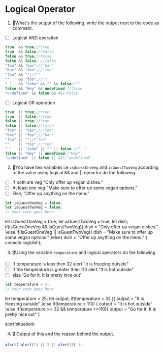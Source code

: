 # Logical Operator

1. 🥇What's the output of the following, write the output next to the code as comment.

* [ ] Logical AND operation

```js
true  && true;//true
true  && false;//false
false && true;//false
false && false; //false
"foo" && "bar";//"bar"
"bar" && "foo";//"foo"
"foo" && "";//""
""    && "foo";//""
" "   && "John" && "" && false//""
false && "Hey" && undefined //false
"undefined" && false && 42//false
```

* [ ] Logical OR operation
```js
true  || true;//true
true  || false;//true
false || true;//true
false || false;//false
"foo" || "bar";//"foo"
"bar" || "foo";//"bar"
"foo" || "";//"foo"
""    || "foo";//"foo"
" "   || "John" || "" || false //"  "
false || "Hey" || undefined//"Hey"
"undefined" || false || 42//"undefined"
```

2. 🥈You have two variables i.e `isGuestOneVeg` and  `isGuestTwoVeg` according to the value using logical && and || opeartor do the following.

* [ ] If both are veg "Only offer up vegan dishes."
* [ ] At least one veg  "Make sure to offer up some vegan options."
* [ ] Else, "Offer up anything on the menu"
```js
let isGuestOneVeg = false;
let isGuestTwoVeg = false;
// Your code goes here
```
let isGuestOneVeg = true;
let isGuestTwoVeg = true;
let dish;
if(isGuestOneVeg && isGuestTwoVeg){
    dish = "Only offer up vegan dishes."
}else if(isGuestOneVeg || isGuestTwoVeg){
    dish = "Make sure to offer up some vegan options."
}else{
    dish = "Offer up anything on the menu."
}
console.log(dish);


3. 🎖Using the variable `temperature` and logical operators do the following
* [ ] If temperature is less then 32 alert "It is freezing outside"
* [ ] If the temperature is greater then 110 alert "It is hot outside"
* [ ] else 'Go for it. It is pretty nice out'
```js
let temperature = 4;
// Your code goes here
```
let temperature = 25;
let output;
if(temperature < 32 ){
    output = "It is freezing outside"
}else if(temperature > 110) {
    output = "It is hot outside"
}else if(temperature >= 32 && temperature <=110){ 
    output = "Go for it. It is pretty nice out"
}

alert(situation)

4. 🎖 Output of this and the reason behind the output.
```js
alert( alert(1) || 2 || alert(3) );
```
<!-- //Answer : 1, 2 -->
